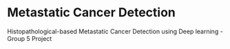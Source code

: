 # Metastatic Cancer Detection
Histopathological-based Metastatic Cancer Detection using Deep learning - Group 5 Project

